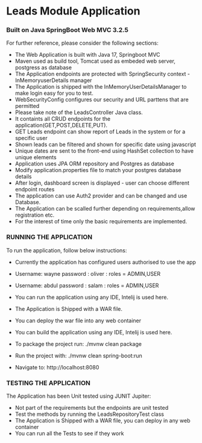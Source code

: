 # Leads Module Application

### Built on Java SpringBoot Web MVC 3.2.5
For further reference, please consider the following sections:

* The Web Application is built with Java 17, Springboot MVC
* Maven used as build tool, Tomcat used as embeded web server, postgress as database
* The Application endpoints are protected with SpringSecurity context - InMemoryuserDetails manager
* The Application is shipped with the InMemoryUserDetailsManager to make login easy for you to test.
* WebSecurityConfig configures our security and URL parttens that are permitted 
* Please take note of the LeadsController Java class.
* It containts all CRUD endpoints for the application(GET,POST,DELETE,PUT).
* GET Leads endpoint can show report of Leads in the system or for a specific user
* Shown leads can be filtered and shown for specific date using javascript
* Unique dates are sent to the front-end using HashSet collection to have unique elements
* Application uses JPA ORM repository and Postgres as database
* Modify application.properties file to match your postgres database details
* After login, dashboard screen is displayed - user can choose different endpoint routes
* The application can use Auth2 provider and can be changed and use Database.
* The Application can be scalled further depending on requirements,allow registration etc. 
* For the interest of time only the basic requirements are implemented.
### RUNNING THE APPLICATION
To run the application, follow below instructions:

* Currently the application has configured users authorised to use the app
* Username: wayne password : oliver : roles = ADMIN,USER
* Username: abdul password : salam :  roles = ADMIN,USER

* You can run the application using any IDE, Intelij is used here.
* The Application is Shipped with a WAR file. 
* You can deploy the war file into any web container
* You can build the application using any IDE, Intelij is used here.
* To package the project run: ./mvnw clean package
* Run the project with: ./mvnw clean spring-boot:run
* Navigate to: http://localhost:8080

### TESTING THE APPLICATION
The Application has been Unit tested using JUNIT Jupiter:

* Not part of the requirements but the endpoints are unit tested
* Test the methods by running the LeadsRepositoryTest class
* The Application is Shipped with a WAR file, you can deploy in any web container
* You can run all the Tests to see if they work